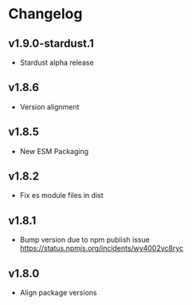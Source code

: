 # Changelog

## v1.9.0-stardust.1

* Stardust alpha release

## v1.8.6

* Version alignment

## v1.8.5

* New ESM Packaging

## v1.8.2

* Fix es module files in dist

## v1.8.1

* Bump version due to npm publish issue <https://status.npmjs.org/incidents/wy4002vc8ryc>

## v1.8.0

* Align package versions
